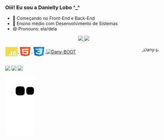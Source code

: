 ### Oiii! Eu sou a Danielly Lobo ^_^

- 🔭 Começando no Front-End e Back-End
- 🌱 Ensino médio com Desenvolvimento de Sistemas
- 😄 Pronouns: ela/dela
 
 <div align="center">
  <a href="https://github.com/rafaballerini">
  <img height="170em" src="https://github-readme-stats.vercel.app/api?username=Daniellylobo&show_icons=true&theme=material-palenight&include_all_commits=true&count_private=true"/>
  <img height="140em" src="https://github-readme-stats.vercel.app/api/top-langs/?username=Daniellylobo&layout=compact&langs_count=7&theme=material-palenight"/>
</div>
<div style="display: inline_block"><br>
  <img align="center" alt="Dany-Js" height="30" width="40" src="https://raw.githubusercontent.com/devicons/devicon/master/icons/javascript/javascript-plain.svg">
  <img align="center" alt="Dany-HTML" height="30" width="40" src="https://raw.githubusercontent.com/devicons/devicon/master/icons/html5/html5-original.svg">
  <img align="center" alt="Dany-CSS" height="30" width="40" src="https://raw.githubusercontent.com/devicons/devicon/master/icons/css3/css3-original.svg">
  <img align="center" alt="Dany-BOOT" height="30" width="40" src="https://cdn.jsdelivr.net/gh/devicons/devicon/icons/bootstrap/bootstrap-original.svg"/>
 <img align="right" alt="Dany-pic" height="200" style="border-radius:50px;" src="https://media.discordapp.net/attachments/901543241898401892/1047484228096499762/download20221103090518.png"/>


</div>

##

<div> 
  <a href="https://www.instagram.com/dany.red_/" target="_blank"><img src="https://img.shields.io/badge/-Instagram-%23E4405F?style=for-the-badge&logo=instagram&logoColor=white" target="_blank"></a>
 <a href="https://discord.com/channels/@me/901543241898401892" target="_blank"><img src="https://img.shields.io/badge/Discord-7289DA?style=for-the-badge&logo=discord&logoColor=white" target="_blank"></a> 
  <a href = "daniellylobo88@gmail.com"><img src="https://img.shields.io/badge/-Gmail-%23333?style=for-the-badge&logo=gmail&logoColor=white" target="_blank"></a>
 
 
 ![Snake animation](https://github.com/Daniellylobo/Daniellylobo/blob/output/github-contribution-grid-snake.svg)
 </div>

